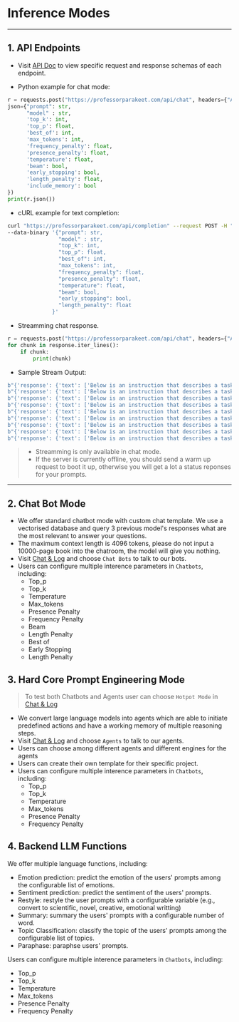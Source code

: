Inference Modes
=======================

---

## 1. API Endpoints

- Visit [API Doc](https://professorparakeet.com/frontend/api/docs) to view specific request and response schemas of each endpoint.

- Python example for chat mode:

```python
r = requests.post("https://professorparakeet.com/api/chat", headers={"Authorization": "Bearer str"}, 
json={"prompt": str,
      "model" : str,
      'top_k': int,
      'top_p': float,
      'best_of': int, 
      'max_tokens': int,
      'frequency_penalty': float,
      'presence_penalty': float,
      'temperature': float,
      'beam': bool,
      'early_stopping': bool,
      'length_penalty': float,
      'include_memory': bool
}) 
print(r.json())
```

- cURL example for text completion:

```bash
curl "https://professorparakeet.com/api/completion" --request POST -H "Authorization: Bearer str" -H 'Content-Type: application/json' \
--data-binary '{"prompt": str, 
                "model" : str,
                "top_k": int,
                "top_p": float,
                "best_of": int,
                "max_tokens": int,
                "frequency_penalty": float,
                "presence_penalty": float,
                "temperature": float,
                "beam": bool,
                "early_stopping": bool,
                "length_penalty": float
              }'
```
- Streamming chat response.


```python
r = requests.post("https://professorparakeet.com/api/chat", headers={"Authorization": "Bearer str"},  json={"prompt": "What is 1 + 1?", "model" : str, 'stream': True },  stream=True) 
for chunk in response.iter_lines():
    if chunk:
        print(chunk)
```

- Sample Stream Output:


```python
b"{'response': {'text': ['Below is an instruction that describes a task. Write a response that appropriately completes the request.\\n\\n\\n### Instruction:\\nwhat is 1 + 1?\\n\\n### Response:\\n\\n1']}, 'delta': '1'}"
b"{'response': {'text': ['Below is an instruction that describes a task. Write a response that appropriately completes the request.\\n\\n\\n### Instruction:\\nwhat is 1 + 1?\\n\\n### Response:\\n\\n1 +']}, 'delta': '1 +'}"
b"{'response': {'text': ['Below is an instruction that describes a task. Write a response that appropriately completes the request.\\n\\n\\n### Instruction:\\nwhat is 1 + 1?\\n\\n### Response:\\n\\n1 + 1']}, 'delta': '1 + 1'}"
b"{'response': {'text': ['Below is an instruction that describes a task. Write a response that appropriately completes the request.\\n\\n\\n### Instruction:\\nwhat is 1 + 1?\\n\\n### Response:\\n\\n1 + 1 is']}, 'delta': '1 + 1 is'}"
b"{'response': {'text': ['Below is an instruction that describes a task. Write a response that appropriately completes the request.\\n\\n\\n### Instruction:\\nwhat is 1 + 1?\\n\\n### Response:\\n\\n1 + 1 is equal']}, 'delta': '1 + 1 is equal'}"
b"{'response': {'text': ['Below is an instruction that describes a task. Write a response that appropriately completes the request.\\n\\n\\n### Instruction:\\nwhat is 1 + 1?\\n\\n### Response:\\n\\n1 + 1 is equal to']}, 'delta': '1 + 1 is equal to'}"
b"{'response': {'text': ['Below is an instruction that describes a task. Write a response that appropriately completes the request.\\n\\n\\n### Instruction:\\nwhat is 1 + 1?\\n\\n### Response:\\n\\n1 + 1 is equal to ']}, 'delta': '1 + 1 is equal to '}"
b"{'response': {'text': ['Below is an instruction that describes a task. Write a response that appropriately completes the request.\\n\\n\\n### Instruction:\\nwhat is 1 + 1?\\n\\n### Response:\\n\\n1 + 1 is equal to 2']}, 'delta': '1 + 1 is equal to 2'}"
b"{'response': {'text': ['Below is an instruction that describes a task. Write a response that appropriately completes the request.\\n\\n\\n### Instruction:\\nwhat is 1 + 1?\\n\\n### Response:\\n\\n1 + 1 is equal to 2.']}, 'delta': '1 + 1 is equal to 2.'}"
```

> - Streamming is only available in chat mode.
> - If the server is currently offline, you should send a warm up request to boot it up, otherwise you will get a lot a status reponses for your prompts.

---

## 2. Chat Bot Mode
- We offer standard chatbot mode with custom chat template. We use a vectorised database and query 3 previous model's responses what are the most relevant to answer your questions.
- The maximum context length is 4096 tokens, please do not input a 10000-page book into the chatroom, the model will give you nothing.
- Visit [Chat & Log](https://professorparakeet.com/frontend/hub) and choose `Chat Bots` to talk to our bots.
- Users can configure multiple interence parameters in `Chatbots`, including:
  - Top_p
  - Top_k
  - Temperature
  - Max_tokens
  - Presence Penalty
  - Frequency Penalty
  - Beam 
  - Length Penalty
  - Best of
  - Early Stopping
  - Length Penalty

## 3. Hard Core Prompt Engineering Mode

> To test both Chatbots and Agents user can choose `Hotpot Mode` in [Chat & Log](https://professorparakeet.com/frontend/hub)

- We convert large language models into agents which are able to initiate predefined actions and have a working memory of multiple reasoning steps.
- Visit [Chat & Log](https://professorparakeet.com/frontend/hub) and choose `Agents` to talk to our agents.
- Users can choose among different agents and different engines for the agents
- Users can create their own template for their specific project.
- Users can configure multiple interence parameters in `Chatbots`, including:
  - Top_p
  - Top_k
  - Temperature
  - Max_tokens
  - Presence Penalty
  - Frequency Penalty
  

## 4. Backend LLM Functions

We offer multiple language functions, including:
- Emotion prediction: predict the emotion of the users' prompts among the configurable list of emotions.
- Sentiment prediction: predict the sentiment of the users' prompts.
- Restyle: restyle the user prompts with a configurable variable (e.g., convert to scientific, novel, creative, emotional writting)
- Summary: summary the users' prompts with a configurable number of word.
- Topic Classification: classify the topic of the users' prompts among the configurable list of topics.
- Paraphase: paraphse users' prompts.

Users can configure multiple interence parameters in `Chatbots`, including:
  - Top_p
  - Top_k
  - Temperature
  - Max_tokens
  - Presence Penalty
  - Frequency Penalty